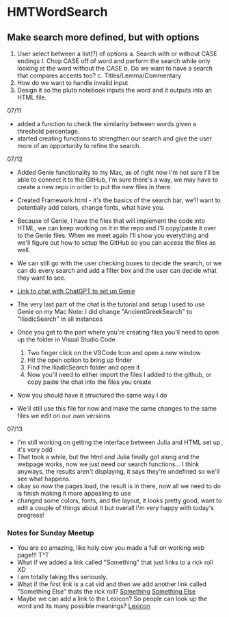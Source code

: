 # HMTWordSearch

## Make search more defined, but with options
1. User select between a list(?) of options
    a. Search with or without CASE endings
        I. Chop CASE off of word and perform the search while only looking at the word without the CASE
    b. Do we want to have a search that compares accents too?
    c. Titles/Lemma/Commentary
2. How do we want to handle invalid input
3. Design it so the pluto notebook inputs the word and it outputs into an HTML file.

07/11
- added a function to check the similarity between words given a threshold percentage.
- started creating functions to strengthen our search and give the user more of an opportunity to refine the search.

07/12
- Added Genie functionality to my Mac, as of right now I'm not sure I'll be able to connect it to the GitHub, I'm sure there's a way, we may have to create a new repo in order to put the new files in there. 
- Created Framework.html - it's the basics of the search bar, we'll want to potentially add colors, change fonts, what have you.
- Because of Genie, I have the files that will implement the code into HTML, we can keep working on it in the repo and I'll copy/paste it over to the Genie files. When we meet again I'll show you everything and we'll figure out how to setup the GitHub so you can access the files as well.
- We can still go with the user checking boxes to decide the search, or we can do every search and add a filter box and the user can decide what they want to see.

- [Link to chat with ChatGPT to set up Genie](https://chatgpt.com/share/44bb1118-f5d7-42be-ba6b-3813b28d85f4)
- The very last part of the chat is the tutorial and setup I used to use Genie on my Mac
    Note: I did change "AncientGreekSearch" to "IliadicSearch" in all instances
- Once you get to the part where you're creating files you'll need to open up the folder in Visual Studio Code
    1. Two finger click on the VSCode Icon and open a new window
    2. Hit the open option to bring up finder
    3. Find the IliadicSearch folder and open it
    4. Now you'll need to either import the files I added to the github, or copy paste the chat into the files you create
- Now you should have it structured the same way I do
- We'll still use this file for now and make the same changes to the same files we edit on our own versions

07/13
- I'm still working on getting the interface between Julia and HTML set up, it's very odd
- That took a while, but the html and Julia finally got along and the webpage works, now we just need our search functions... I think anyways, the results aren't displaying, it says they're undefined so we'll see what happens.
- okay so now the pages load, the result is in there, now all we need to do is finish making it more appealing to use
- changed some colors, fonts, and the layout, it looks pretty good, want to edit a couple of things about it but overall I'm very happy with today's progress!


### Notes for Sunday Meetup
- You are so amazing, like holy cow you made a full on working web page!!! T^T
- What if we added a link called "Something" that just links to a rick roll XD
- I am totally taking this seriously.
- What if the first link is a cat vid and then we add another link called "Something Else" thats the rick roll?
     [Something](https://www.youtube.com/watch?v=FEHSMnoHIXQ&pp=ygURY2F0IHZpZGVvcyBmdW5ueSA%3D)
     [Something Else](https://www.youtube.com/watch?v=dQw4w9WgXcQ)
- Maybe we can add a link to the Lexicon? So people can look up the word and its many possible meanings?
     [Lexicon](http://folio2.furman.edu/lsj/index.html)
